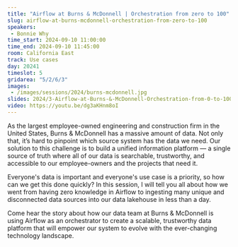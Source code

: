 ```yaml
---
title: "Airflow at Burns & McDonnell | Orchestration from zero to 100"
slug: airflow-at-burns-mcdonnell-orchestration-from-zero-to-100
speakers:
 - Bonnie Why
time_start: 2024-09-10 11:00:00
time_end: 2024-09-10 11:45:00
room: California East
track: Use cases
day: 20241
timeslot: 5
gridarea: "5/2/6/3"
images: 
 - /images/sessions/2024/burns-mcdonnell.jpg
slides: 2024/3-Airflow-at-Burns-&-McDonnell-Orchestration-from-0-to-100.pdf
video: https://youtu.be/dg3aKHnm8oI
---
```


As the largest employee-owned engineering and construction firm in the United States, Burns & McDonnell has a massive amount of data. Not only that, it’s hard to pinpoint which source system has the data we need. Our solution to this challenge is to build a unified information platform — a single source of truth where all of our data is searchable, trustworthy, and accessible to our employee-owners and the projects that need it.
 
 
 
 Everyone's data is important and everyone's use case is a priority, so how can we get this done quickly? In this session, I will tell you all about how we went from having zero knowledge in Airflow to ingesting many unique and disconnected data sources into our data lakehouse in less than a day. 
 
 
 
 Come hear the story about how our data team at Burns & McDonnell is using Airflow as an orchestrator to create a scalable, trustworthy data platform that will empower our system to evolve with the ever-changing technology landscape.